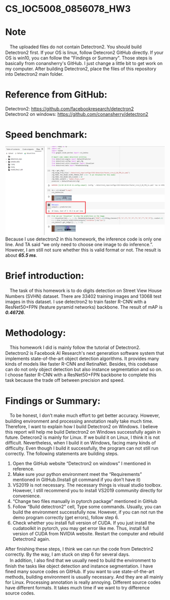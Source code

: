 # CS_IOC5008_0856078_HW3 
# Note
　The uploaded files do not contain Detectron2. You should build Detectron2 first. If your OS is linux, follow Detecron2 GitHub directly. If your OS is win10, you can follow the "Findings or Summary". Those steps is basically from conansherry's GitHub. I just change a little bit to get work on my computer. After building Detectron2, place the files of this repository into Detectron2 main folder.  

# Reference from GitHub:
Detectron2: https://github.com/facebookresearch/detectron2  
Detectron2 on windows: https://github.com/conansherry/detectron2

# Speed benchmark:
  ![image](https://github.com/Zonsor/CS_IOC5008_0856078_HW3/blob/master/inference_time.png)
　Because I use detectron2 in this homework, the inference code is only one line. And TA said “we only need to choose one image to do inference.”. However, I am still not sure whether this is valid format or not. The result is about ***65.5 ms***.

# Brief introduction:
　The task of this homework is to do digits detection on Street View House Numbers (SVHN) dataset. There are 33402 training images and 13068 test images in this dataset. I use detectron2 to train faster R-CNN with a ResNet50+FPN (feature pyramid networks) backbone. The result of mAP is ***0.46726***.

# Methodology:
　This homework I did is mainly follow the tutorial of Detectron2. Detectron2 is Facebook AI Research's next generation software system that implements state-of-the-art object detection algorithms. It provides many kinds of models like faster R-CNN and RetinaNet. Besides, this codebase can do not only object detection but also instance segmentation and so on. I choose faster R-CNN with a ResNet50+FPN backbone to complete this task because the trade off between precision and speed.

# Findings or Summary:
　To be honest, I don’t make much effort to get better accuracy. However, building environment and processing annotation really take much time. Therefore, I want to explain how I build Detectron2 on Windows. I believe this report will help me build Detectron2 on Windows successfully again in future. Detecron2 is mainly for Linux. If we build it on Linux, I think it is not difficult. Nevertheless, when I build it on Windows, facing many kinds of difficulty. Even though I build it successfully, the program can not still run correctly. The following statements are building steps.  
1. Open the GitHub website “Detectron2 on windows” I mentioned in reference.  
2. Make sure your python environment meet the “Requirements” mentioned in GitHub.(Install git command if you don’t have it)  
3. VS2019 is not necessary. The necessary things is visual studio toolbox. However, I still recommend you to install VS2019 community directly for convenience.  
4. “Change two files manually in pytorch package” mentioned in GitHub  
5. Follow “Build detectron2” cell, Type some commands. Usually, you can build the environment successfully now. However, if you can not run the demo program correctly (get errors), follow step 6.  
6. Check whether you install full version of CUDA. If you just install the cudatoolkit in pytorch, you may get error like me. Thus, install full version of CUDA from NVIDIA website. Restart the computer and rebuild Detectron2 again.

After finishing these steps, I think we can run the code from Detectrin2 correctly. By the way, I am stuck on step 6 for several days.  
　In addition, I also find that we usually need to build the environment to finish the tasks like object detection and instance segmentation. I have fined many source codes on GitHub. If you want to use state-of-the-art methods, building environment is usually necessary. And they are all mainly for Linux. Processing annotation is really annoying. Different source codes have different formats. It takes much time if we want to try difference source codes.
